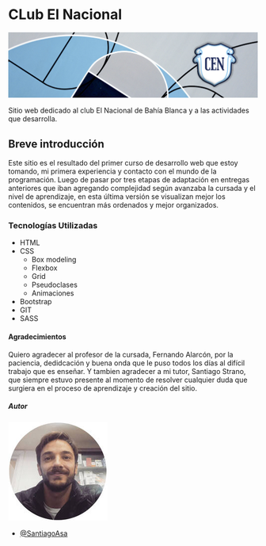 # CLub El Nacional
﻿![Escudo del Club El Nacional sobre fondo de cancha de basquet](https://github.com/SantiagoAsa/Club-El-Nacional/blob/main/assets/img/hero/hero1.jpg?raw=true)

Sitio web dedicado al club El Nacional de Bahía Blanca y a las actividades que desarrolla.

## Breve introducción

Este sitio es el resultado del primer curso de desarrollo web que estoy tomando, mi primera experiencia y contacto con el mundo de la programación.
Luego de pasar por tres etapas de adaptación en entregas anteriores que iban agregando complejidad según avanzaba la cursada y el nivel de aprendizaje, en esta última versión se visualizan mejor los contenidos, se encuentran más ordenados y mejor organizados.

### Tecnologías Utilizadas

- HTML
- CSS
  - Box modeling
  - Flexbox
  - Grid
  - Pseudoclases
  - Animaciones
- Bootstrap
- GIT
- SASS

#### Agradecimientos

Quiero agradecer al profesor de la cursada, Fernando Alarcón, por la paciencia, dedidcación y buena onda que le puso todos los días al difícil trabajo que es enseñar. Y tambien agradecer a mi tutor, Santiago Strano, que siempre estuvo presente al momento de resolver cualquier duda que surgiera en el proceso de aprendizaje y creación del sitio.

##### Autor

![Este soy yo](https://github.com/SantiagoAsa/Club-El-Nacional/blob/main/assets/img/icons/yo.jpg?raw=true)

- [@SantiagoAsa](https://www.github.com/SantiagoAsa)
